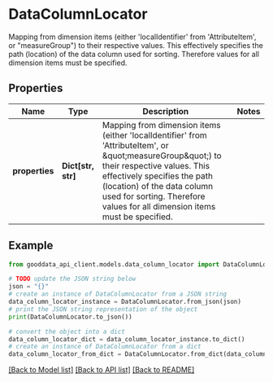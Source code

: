 # DataColumnLocator

Mapping from dimension items (either 'localIdentifier' from 'AttributeItem', or \"measureGroup\") to their respective values. This effectively specifies the path (location) of the data column used for sorting. Therefore values for all dimension items must be specified.

## Properties

Name | Type | Description | Notes
------------ | ------------- | ------------- | -------------
**properties** | **Dict[str, str]** | Mapping from dimension items (either &#39;localIdentifier&#39; from &#39;AttributeItem&#39;, or \&quot;measureGroup\&quot;) to their respective values. This effectively specifies the path (location) of the data column used for sorting. Therefore values for all dimension items must be specified. | 

## Example

```python
from gooddata_api_client.models.data_column_locator import DataColumnLocator

# TODO update the JSON string below
json = "{}"
# create an instance of DataColumnLocator from a JSON string
data_column_locator_instance = DataColumnLocator.from_json(json)
# print the JSON string representation of the object
print(DataColumnLocator.to_json())

# convert the object into a dict
data_column_locator_dict = data_column_locator_instance.to_dict()
# create an instance of DataColumnLocator from a dict
data_column_locator_from_dict = DataColumnLocator.from_dict(data_column_locator_dict)
```
[[Back to Model list]](../README.md#documentation-for-models) [[Back to API list]](../README.md#documentation-for-api-endpoints) [[Back to README]](../README.md)


